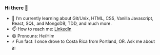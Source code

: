 ### Hi there 👋

<!--
**MikepdXRider/MikepdXRider** is a ✨ _special_ ✨ repository because its `README.md` (this file) appears on your GitHub profile.

Here are some ideas to get you started:

-->

- 🌱 I’m currently learning about Git/Unix, HTML, CSS, Vanilla Javascript, React, SQL, and MongoDB, TDD, and much more.
- 📫 How to reach me: [LinkedIn](https://www.linkedin.com/in/michaelpdxrider/)
- 😄 Pronouns: He/Him
- ⚡ Fun fact: I once drove to Costa Rica from Portland, OR. Ask me about it!
